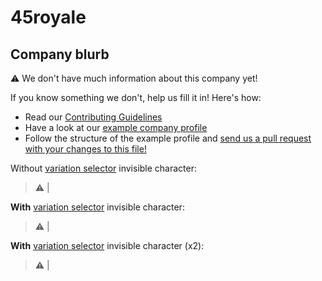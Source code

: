 # 45royale

## Company blurb

⚠ We don't have much information about this company yet!

If you know something we don't, help us fill it in!  Here's how:

- Read our [Contributing Guidelines](https://github.com/remoteintech/remote-jobs/blob/master/CONTRIBUTING.md)
- Have a look at our [example company profile](https://github.com/remoteintech/remote-jobs/blob/master/company-profiles/example.md)
- Follow the structure of the example profile and [send us a pull request with your changes to this file!](https://github.com/remoteintech/remote-jobs/edit/master/company-profiles/45royale.md)

Without
[variation selector](https://codepoints.net/U+FE0F?lang=en)
invisible character:

> ⚠ |

**With**
[variation selector](https://codepoints.net/U+FE0F?lang=en)
invisible character:

> ⚠️ |

**With**
[variation selector](https://codepoints.net/U+FE0F?lang=en)
invisible character (x2):

> ⚠️️ |
